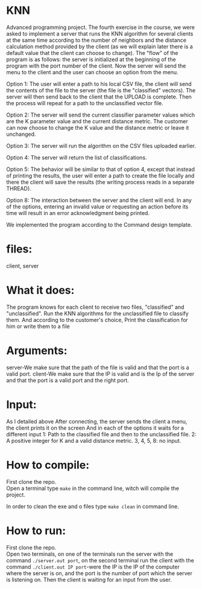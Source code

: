 # KNN

Advanced programming project. The fourth exercise in the course, we were asked to implement a server that runs the KNN algorithm for several clients at the same time according to the number of neighbors and the distance calculation method provided by the client (as we will explain later there is a default value that the client can choose to change). The "flow" of the program is as follows: the server is initialized at the beginning of the program with the port number of the client. Now the server will send the menu to the client and the user can choose an option from the menu.

Option 1: The user will enter a path to his local CSV file, the client will send the contents of the file to the server (the file is the "classified" vectors). The server will then send back to the client that the UPLOAD is complete. Then the process will repeat for a path to the unclassified vector file.

Option 2: The server will send the current classifier parameter values which are the K parameter value and the current distance metric. The customer can now choose to change the K value and the distance metric or leave it unchanged.

Option 3: The server will run the algorithm on the CSV files uploaded earlier.

Option 4: The server will return the list of classifications.

Option 5: The behavior will be similar to that of option 4, except that instead of printing the results, the user will enter a path to create the file locally and there the client will save the results (the writing process reads in a separate THREAD).

Option 8: The interaction between the server and the client will end.
In any of the options, entering an invalid value or requesting an action before its time will result in an error acknowledgment being printed.

We implemented the program according to the Command design template.

# files: 
client, server


# What it does:
The program knows for each client to receive two files, "classified" and "unclassified".
Run the KNN algorithms for the unclassified file to classify them.
And according to the customer's choice, Print the classification for him or write them to a file

# Arguments:
server-We make sure that the path of the file is valid and that the port is a valid port.
client-We make sure that the IP is valid and is the Ip of the server and that the port is a valid port and the right 
port.

# Input:
As I detailed above
After connecting, the server sends the client a menu, the client prints it on the screen
And in each of the options it waits for a different input
1: Path to the classified file and then to the unclassified file.
2: A positive integer for K and a valid distance metric.
3, 4, 5, 8: no input.


# How to compile:
First clone the repo.  
Open a terminal type `make` in the command line, witch will compile the project.


In order to clean the exe and o files type `make clean` in command line.

# How to run:
First clone the repo.  
Open two terminals, on one of the terminals run the server with the command `./server.out port`, on the second terminal run the client with the
command `./client.out IP port`-were the IP is the IP of the computer where the server is on, and the port is the number 
of port which the server is listening on.  Then the client is waiting for an input from the user.
